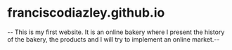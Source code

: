 # franciscodiazley.github.io
-- This is my first website. It is an online bakery where I present the history of the bakery, the products and I will try to implement an online market.--
